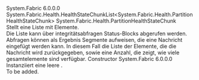 <Type Name="PartitionHealthStateChunkList" FullName="System.Fabric.Health.PartitionHealthStateChunkList">
  <TypeSignature Language="C#" Value="public sealed class PartitionHealthStateChunkList : System.Fabric.Health.HealthStateChunkList&lt;System.Fabric.Health.PartitionHealthStateChunk&gt;" />
  <TypeSignature Language="ILAsm" Value=".class public auto ansi sealed beforefieldinit PartitionHealthStateChunkList extends System.Fabric.Health.HealthStateChunkList`1&lt;class System.Fabric.Health.PartitionHealthStateChunk&gt;" />
  <TypeSignature Language="DocId" Value="T:System.Fabric.Health.PartitionHealthStateChunkList" />
  <TypeSignature Language="VB.NET" Value="Public NotInheritable Class PartitionHealthStateChunkList&#xA;Inherits HealthStateChunkList(Of PartitionHealthStateChunk)" />
  <TypeSignature Language="F#" Value="type PartitionHealthStateChunkList = class&#xA;    inherit HealthStateChunkList&lt;PartitionHealthStateChunk&gt;" />
  <AssemblyInfo>
    <AssemblyName>System.Fabric</AssemblyName>
    <AssemblyVersion>6.0.0.0</AssemblyVersion>
  </AssemblyInfo>
  <Base>
    <BaseTypeName>System.Fabric.Health.HealthStateChunkList&lt;System.Fabric.Health.PartitionHealthStateChunk&gt;</BaseTypeName>
    <BaseTypeArguments>
      <BaseTypeArgument TypeParamName="T">System.Fabric.Health.PartitionHealthStateChunk</BaseTypeArgument>
    </BaseTypeArguments>
  </Base>
  <Interfaces />
  <Docs>
    <summary>
            Stellt eine Liste mit <see cref="T:System.Fabric.Health.PartitionHealthStateChunk" /> Elemente.
            </summary>
    <remarks>Die Liste kann über integritätsabfragen Status-Blocks abgerufen werden. Abfragen können als Ergebnis Segmente aufweisen, die eine Nachricht eingefügt werden kann.
            In diesem Fall die Liste der Elemente, die die Nachricht wird zurückgegeben, sowie eine Anzahl, die zeigt, wie viele gesamtelemente sind verfügbar.</remarks>
  </Docs>
  <Members>
    <Member MemberName=".ctor">
      <MemberSignature Language="C#" Value="public PartitionHealthStateChunkList ();" />
      <MemberSignature Language="ILAsm" Value=".method public hidebysig specialname rtspecialname instance void .ctor() cil managed" />
      <MemberSignature Language="DocId" Value="M:System.Fabric.Health.PartitionHealthStateChunkList.#ctor" />
      <MemberSignature Language="VB.NET" Value="Public Sub New ()" />
      <MemberType>Constructor</MemberType>
      <AssemblyInfo>
        <AssemblyName>System.Fabric</AssemblyName>
        <AssemblyVersion>6.0.0.0</AssemblyVersion>
      </AssemblyInfo>
      <Parameters />
      <Docs>
        <summary>
            Instanziiert eine leere <see cref="T:System.Fabric.Health.PartitionHealthStateChunkList" />.
            </summary>
        <remarks>To be added.</remarks>
      </Docs>
    </Member>
  </Members>
</Type>